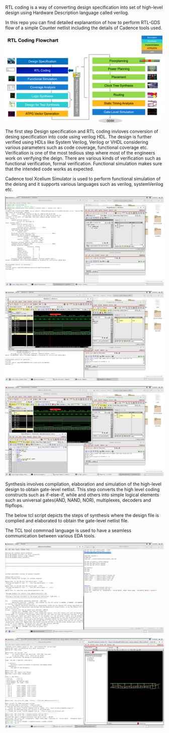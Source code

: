 RTL coding is a way of converting design specification into set of high-level design using Hardware Description language called verilog.

In this repo you can find detailed explanantion of how to perform RTL-GDS flow of a simple Counter netlist including the details of Cadence tools used.

![RTL-GDS Flow from design specification to extracting GDS2 file](<Screenshot 2023-09-25 210709.png>)

The first step Design specification and RTL coding invloves conversion of desing specification into code using verilog HDL. The design is further verified using HDLs like System Verilog, Verilog or VHDL considering various parameters such as code coverage, functional coverage etc. Verification is one of the most tedious step where most of the engineers work on verifying the deign. There are various kinds of verification such as functional verification, formal verification. Functional simulation makes sure that the intended code works as expected. 

Cadence tool Xcelium Simulator is used to perform functional simulation of the deisng and it supports various languages such as verilog, systemVerilog etc.


![Running xcelium simulator](<Screenshot (89).png>)


![Xcelium simulator ](<Screenshot (90).png>)


![Running Xcelium Simulator](<Screenshot (91).png>)

Synthesis involves compilation, elaboration and simulation of the high-level design to obtain gate-level netlist. This step converts the high level coding constructs such as if-else-if, while and others into simple logical elements such as universal gates(AND, NAND, NOR), multiplexes, decoders and flipflops.

The below tcl script depicts the steps of synthesis where the design file is complied and elaborated to obtain the gate-level netlist file.


The TCL tool commnad language is used to have a  seamless communication between various EDA tools.

![TCL file for Genus](<Screenshot (92).png>)


![The gate-level synthesis of the counter](<Screenshot (102).png>)


